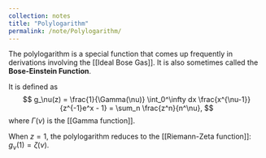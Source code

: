 ```yaml
---
collection: notes
title: "Polylogarithm"
permalink: /note/Polylogarithm/
---
```

The polylogarithm is a special function that comes up frequently in derivations involving the [[Ideal Bose Gas]]. It is also sometimes called the **Bose-Einstein Function**.

It is defined as 
$$
g_\nu(z) = \frac{1}{\Gamma(\nu)} \int_0^\infty dx \frac{x^{\nu-1}}{z^{-1}e^x - 1} = \sum_n \frac{z^n}{n^\nu},
$$
where $\Gamma(\nu)$ is the [[Gamma function]].

When $z = 1$, the polylogarithm reduces to the [[Riemann-Zeta function]]: $g_\nu(1) = \zeta(\nu)$.

